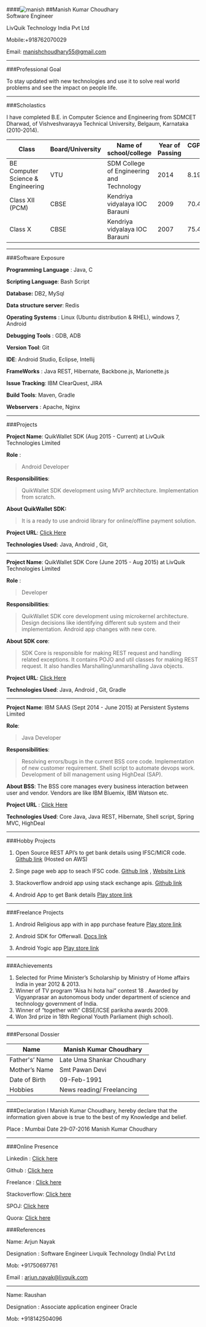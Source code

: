 
####![manish](/img/IMG_20160508_011309.jpg)
##Manish Kumar Choudhary        
Software Engineer

LivQuik Technology India Pvt Ltd 

Mobile:+918762070029

Email: manishchoudhary55@gmail.com

----------

                                                         
###Professional Goal

To stay updated with new technologies and use it to solve real world problems and see the impact on people life.


----------

                                                         

###Scholastics

I have completed B.E. in Computer Science and Engineering from SDMCET Dharwad, of   Vishveshvarayya Technical University, Belgaum, Karnataka (2010-2014).

| Class                             | Board/University | Name of school/college                    | Year of Passing | CGPA/Marks % |
|-----------------------------------|------------------|-------------------------------------------|-----------------|--------------|
| BE Computer Science & Engineering | VTU              | SDM College of Engineering and Technology | 2014            | 8.19         |
| Class XII (PCM)                   | CBSE             | Kendriya vidyalaya IOC Barauni            | 2009            | 70.4         |
| Class X                           | CBSE             | Kendriya vidyalaya IOC Barauni            | 2007            | 75.4         |


----------

                                                         

###Software Exposure 

**Programming Language** : Java, C

**Scripting Language**: Bash Script

**Database:** DB2, MySql

**Data structure server**: Redis

**Operating Systems** : Linux (Ubuntu distribution & RHEL), windows 7, Android

**Debugging Tools** : GDB, ADB

**Version Tool**: Git

**IDE**:  Android Studio, Eclipse, Intellij

**FrameWorks** : Java REST, Hibernate, Backbone.js, Marionette.js

**Issue Tracking**: IBM ClearQuest, JIRA

**Build Tools**: Maven, Gradle

**Webservers** : Apache, Nginx


----------

                                                         



###Projects

**Project Name**: QuikWallet SDK (Aug 2015 - Current) at LivQuik Technologies Limited

**Role** : 

> Android Developer

**Responsibilities**:

>  QuikWallet SDK development using MVP architecture. Implementation
> from scratch.

**About QuikWallet SDK:**

>  It is a ready to use android library for online/offline payment solution.

**Project URL**:   <a href="https://bintray.com/androiddev/maven/qwsdkui/" target="_blank">Click Here</a>

**Technologies Used:** Java, Android , Git, 


----------


**Project Name**: QuikWallet SDK Core (June 2015 - Aug 2015) at LivQuik Technologies Limited 

**Role** : 

> Developer

**Responsibilities**:
	

> QuikWallet SDK core development using microkernel architecture. 
> Design decisions like identifying different sub system and their implementation. 
> Android app changes with new core.

**About SDK core**: 

> SDK Core is responsible for making REST request and handling related exceptions. It contains POJO and util classes for making REST request. It also handles Marshalling/unmarshalling Java objects. 

**Project URL**:  <a href="https://bintray.com/androiddev/maven/qwcore" target="_blank">Click Here</a>

**Technologies Used**: Java, Android , Git, Gradle


----------


**Project Name**: IBM SAAS (Sept 2014 - June 2015) at Persistent Systems Limited

**Role**: 

> Java Developer

**Responsibilities**:

> 	Resolving errors/bugs in the current BSS core code. 
> 	Implementation of new customer requirement.
> Shell script to automate devops work.
>  Development of bill management using HighDeal (SAP).

**About BSS**: The BSS core manages every business interaction between user and vendor. Vendors are like IBM Bluemix, IBM Watson etc. 

**Project URL** :  <a href="http://www.ibm.com/cloud-computing/bluemix/" target="_blank">Click Here</a>

**Technologies Used**: Core Java, Java REST, Hibernate, Shell script, Spring MVC, HighDeal


----------

                                                         

###Hobby Projects 

 1. Open Source REST API’s to get bank details using IFSC/MICR code.  <a href="https://github.com/mangrep/ifsc-rest-api" target="_blank">Github link</a>  (Hosted on AWS) 
    
 2. Singe page web app to seach IFSC code.  <a href="https://github.com/mangrep/IFSC-search-web-app" target="_blank">Github link</a> ,    <a href="http://ifsc.techm.co.in" target="_blank">Website Link</a>
 
 3. Stackoverflow android app using stack exchange apis.   <a href="https://github.com/mangrep/Stackoverflow" target="_blank">Github link</a> 
 
 4. Android App to get Bank details   <a href="https://play.google.com/store/apps/details?id=in.co.techm.ifsc" target="_blank">Play store link</a> 


----------

                                                         

###Freelance Projects

 1. Android Religious app with in app purchase feature <a href="https://play.google.com/store/apps/details?id=com.hammutech.muslimsislamicapp" target="_blank">Play store link</a> 
 
 2.  Android SDK for Offerwall. <a href="http://developers.supersonic.com/android/sdk-integration/getting-started-with-supersonic-android-sdk/" target="_blank">Docs link</a> 
 
 3.  Android Yogic app  <a href="https://play.google.com/store/apps/details?id=com.yogic.magazine.app" target="_blank">Play store link</a> 

            


----------

                                                         


###Achievements 

 1. Selected for Prime Minister’s Scholarship by Ministry of Home
    affairs India in year 2012 & 2013. 
 2.  Winner of TV program “Aisa hi hota hai” contest 18 . Awarded by Vigyanprasar an autonomous body under department of science and technology government of India. 
 3. Winner of “together with” CBSE/ICSE pariksha awards 2009. 
 4.  Won 3rd prize in 18th Regional Youth Parliament (high school).


----------

                                                         

###Personal Dossier 

| Name           | Manish Kumar Choudhary     |
|----------------|----------------------------|
| Father's’ Name | Late Uma Shankar Choudhary |
| Mother’s Name  | Smt Pawan Devi             |
| Date of Birth  | 09-Feb-1991                |
| Hobbies        | News reading/ Freelancing  |


----------

                                                         

###Declaration 
I Manish Kumar Choudhary, hereby declare that the information given above is true to the best of my Knowledge and belief. 

Place : Mumbai 
Date 29-07-2016
Manish Kumar Choudhary


----------

###Online Presence

Linkedin : <a href="https://www.linkedin.com/in/mangrep" target="_blank">Click here</a>

Github :  <a href="https://www.github.com/mangrep" target="_blank">Click here</a>

Freelance : <a href="http://goo.gl/kCJ0NI" target="_blank">Click here</a>

Stackoverflow:  <a href="http://stackoverflow.com/users/2340964/manish" target="_blank">Click here</a>

SPOJ:  <a href="http://www.spoj.com/users/techmanish/" target="_blank">Click here</a>  

Quora: <a href="https://www.quora.com/profile/Manish-Kumar-228" target="_blank">Click here</a>                                                       
   
###References  

Name: Arjun Nayak

Designation : Software Engineer Livquik Technology (India) Pvt Ltd

Mob: +91750697761

Email :  arjun.nayak@livquik.com     

   ----------

Name: Raushan 

Designation : Associate application engineer  Oracle

Mob: +918142504096                                                          

